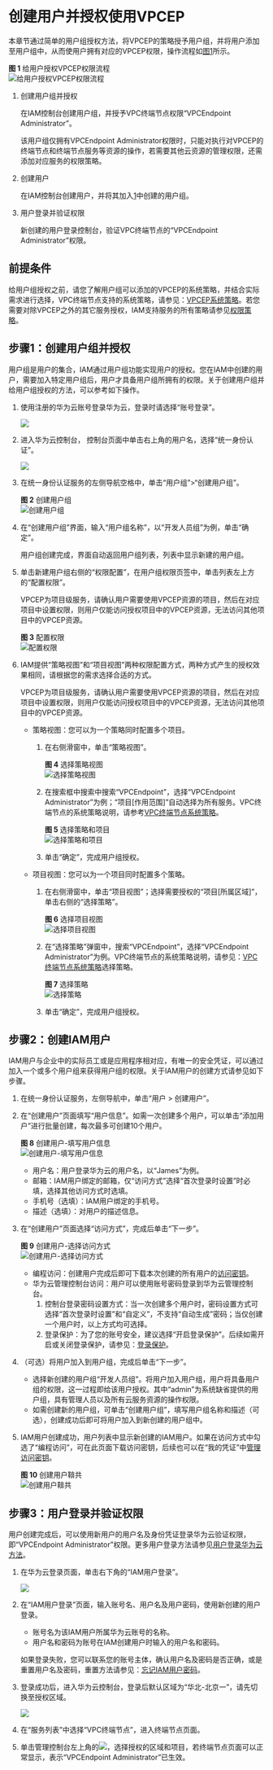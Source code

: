 # 创建用户并授权使用VPCEP<a name="vpcep_ug_0003"></a>

本章节通过简单的用户组授权方法，将VPCEP的策略授予用户组，并将用户添加至用户组中，从而使用户拥有对应的VPCEP权限，操作流程如[图1](#zh-cn_topic_0173481716_zh-cn_topic_0172268189_fig12481104618719)所示。

**图 1**  给用户授权VPCEP权限流程<a name="zh-cn_topic_0173481716_zh-cn_topic_0172268189_fig12481104618719"></a>  
![](figures/给用户授权VPCEP权限流程.jpg "给用户授权VPCEP权限流程")

1.  <a name="zh-cn_topic_0173481716_zh-cn_topic_0172268189_li10269636890"></a>创建用户组并授权

    在IAM控制台创建用户组，并授予VPC终端节点权限“VPCEndpoint Administrator”。

    该用户组仅拥有VPCEndpoint Administrator权限时，只能对执行对VPCEP的终端节点和终端节点服务等资源的操作，若需要其他云资源的管理权限，还需添加对应服务的权限策略。

2.  创建用户

    在IAM控制台创建用户，并将其加入[1](#zh-cn_topic_0173481716_zh-cn_topic_0172268189_li10269636890)中创建的用户组。

3.  用户登录并验证权限

    新创建的用户登录控制台，验证VPC终端节点的“VPCEndpoint Administrator”权限。


## 前提条件<a name="zh-cn_topic_0173481716_zh-cn_topic_0172268189_section1778196161211"></a>

给用户组授权之前，请您了解用户组可以添加的VPCEP的系统策略，并结合实际需求进行选择，VPC终端节点支持的系统策略，请参见：[VPCEP系统策略](https://support.huaweicloud.com/productdesc-vpcep/vpcep_pd_0001.html)。若您需要对除VPCEP之外的其它服务授权，IAM支持服务的所有策略请参见[权限策略](https://support.huaweicloud.com/usermanual-permissions/zh-cn_topic_0063498930.html)。

## 步骤1：创建用户组并授权<a name="zh-cn_topic_0173481716_zh-cn_topic_0172268189_section11762195801415"></a>

用户组是用户的集合，IAM通过用户组功能实现用户的授权。您在IAM中创建的用户，需要加入特定用户组后，用户才具备用户组所拥有的权限。关于创建用户组并给用户组授权的方法，可以参考如下操作。

1.  使用注册的华为云账号登录华为云，登录时请选择“账号登录”。

    ![](figures/zh-cn_image_0212841836.png)

2.  进入华为云控制台， 控制台页面中单击右上角的用户名，选择“统一身份认证”。

    ![](figures/2.png)

3.  在统一身份认证服务的左侧导航空格中，单击“用户组”\>“创建用户组”。

    **图 2**  创建用户组<a name="fig391584718488"></a>  
    ![](figures/创建用户组.png "创建用户组")

4.  在“创建用户组”界面，输入“用户组名称”，以“开发人员组”为例，单击“确定”。

    用户组创建完成，界面自动返回用户组列表，列表中显示新建的用户组。

5.  单击新建用户组右侧的“权限配置”，在用户组权限页签中，单击列表左上方的“配置权限”。

    VPCEP为项目级服务，请确认用户需要使用VPCEP资源的项目，然后在对应项目中设置权限，则用户仅能访问授权项目中的VPCEP资源，无法访问其他项目中的VPCEP资源。

    **图 3**  配置权限<a name="fig16616224114915"></a>  
    ![](figures/配置权限.png "配置权限")

6.  IAM提供“策略视图”和“项目视图”两种权限配置方式，两种方式产生的授权效果相同，请根据您的需求选择合适的方式。

    VPCEP为项目级服务，请确认用户需要使用VPCEP资源的项目，然后在对应项目中设置权限，则用户仅能访问授权项目中的VPCEP资源，无法访问其他项目中的VPCEP资源。

    -   策略视图：您可以为一个策略同时配置多个项目。
        1.  在右侧滑窗中，单击“策略视图”。

            **图 4**  选择策略视图<a name="fig71079655214"></a>  
            ![](figures/选择策略视图.png "选择策略视图")

        2.  在搜索框中搜索中搜索“VPCEndpoint”，选择“VPCEndpoint Administrator”为例；“项目\[作用范围\]”自动选择为所有服务。VPC终端节点的系统策略说明，请参考[VPC终端节点系统策略](https://support.huaweicloud.com/productdesc-vpcep/vpcep_pd_0001.html)。

            **图 5**  选择策略和项目<a name="fig1678321715217"></a>  
            ![](figures/选择策略和项目.png "选择策略和项目")

        3.  单击“确定”，完成用户组授权。

    -   项目视图：您可以为一个项目同时配置多个策略。
        1.  在右侧滑窗中，单击“项目视图”；选择需要授权的“项目\[所属区域\]”，单击右侧的“选择策略”。

            **图 6**  选择项目视图<a name="fig658901021918"></a>  
            ![](figures/选择项目视图.png "选择项目视图")

        2.  在“选择策略”弹窗中，搜索“VPCEndpoint”，选择“VPCEndpoint Administrator”为例。VPC终端节点的系统策略说明，请参见：[VPC终端节点系统策略](https://support.huaweicloud.com/productdesc-vpcep/vpcep_pd_0001.html)选择策略。

            **图 7**  选择策略<a name="fig1261819424562"></a>  
            ![](figures/选择策略.png "选择策略")

        3.  单击“确定”，完成用户组授权。



## 步骤2：创建IAM用户<a name="section13807204519283"></a>

IAM用户与企业中的实际员工或是应用程序相对应，有唯一的安全凭证，可以通过加入一个或多个用户组来获得用户组的权限。关于IAM用户的创建方式请参见如下步骤。

1.  在统一身份认证服务，左侧导航中，单击“用户 \> 创建用户”。
2.  在“创建用户”页面填写“用户信息”。如需一次创建多个用户，可以单击“添加用户”进行批量创建，每次最多可创建10个用户。

    **图 8**  创建用户-填写用户信息<a name="fig392129400"></a>  
    ![](figures/创建用户-填写用户信息.png "创建用户-填写用户信息")

    -   用户名：用户登录华为云的用户名，以“James”为例。
    -   邮箱：IAM用户绑定的邮箱，仅“访问方式”选择“首次登录时设置”时必填，选择其他访问方式时选填。
    -   手机号（选填）：IAM用户绑定的手机号。
    -   描述（选填）：对用户的描述信息。

3.  在“创建用户”页面选择“访问方式”，完成后单击“下一步”。

    **图 9**  创建用户-选择访问方式<a name="fig1922015421608"></a>  
    ![](figures/创建用户-选择访问方式.png "创建用户-选择访问方式")

    -   编程访问：创建用户完成后即可下载本次创建的所有用户的[访问密钥](https://support.huaweicloud.com/usermanual-ca/zh-cn_topic_0046606340.html)。
    -   华为云管理控制台访问：用户可以使用账号密码登录到华为云管理控制台。
        1.  控制台登录密码设置方式：当一次创建多个用户时，密码设置方式可选择“首次登录时设置”和“自定义”，不支持“自动生成”密码；当仅创建一个用户时，以上方式均可选择。
        2.  登录保护：为了您的账号安全，建议选择“开启登录保护”。后续如需开启或关闭登录保护，请参见：[登录保护](https://support.huaweicloud.com/usermanual-iam/zh-cn_topic_0079477316.html)。

4.  （可选）将用户加入到用户组，完成后单击“下一步”。
    -   选择新创建的用户组“开发人员组”。将用户加入用户组，用户将具备用户组的权限，这一过程即给该用户授权。其中“admin”为系统缺省提供的用户组，具有管理人员以及所有云服务资源的操作权限。
    -   如需创建新的用户组，可单击“创建用户组”，填写用户组名称和描述（可选），创建成功后即可将用户加入到新创建的用户组中。

5.  IAM用户创建成功，用户列表中显示新创建的IAM用户。如果在访问方式中勾选了“编程访问”，可在此页面下载访问密钥，后续也可以在“我的凭证”中[管理访问密钥](https://support.huaweicloud.com/usermanual-ca/zh-cn_topic_0046606340.html)。

    **图 10**  创建用户鞥共<a name="fig14673620213"></a>  
    ![](figures/创建用户鞥共.png "创建用户鞥共")


## 步骤3：用户登录并验证权限<a name="zh-cn_topic_0173481716_zh-cn_topic_0172268189_section1761917416202"></a>

用户创建完成后，可以使用新用户的用户名及身份凭证登录华为云验证权限，即“VPCEndpoint Administrator”权限。更多用户登录方法请参见[用户登录华为云方法](https://support.huaweicloud.com/qs-iam/iam_01_0031.html#section2)。

1.  在华为云登录页面，单击右下角的“IAM用户登录”。

    ![](figures/IAM用户中国站.png)

2.  在“IAM用户登录”页面，输入账号名、用户名及用户密码，使用新创建的用户登录。

    -   账号名为该IAM用户所属华为云账号的名称。
    -   用户名和密码为账号在IAM创建用户时输入的用户名和密码。

    如果登录失败，您可以联系您的账号主体，确认用户名及密码是否正确，或是重置用户名及密码，重置方法请参见：[忘记IAM用户密码](https://support.huaweicloud.com/iam_faq/iam_01_0314.html#section1)。

3.  登录成功后，进入华为云控制台，登录后默认区域为“华北-北京一”，请先切换至授权区域。

    ![](figures/zh-cn_image_0208804708.png)

4.  在“服务列表”中选择“VPC终端节点”，进入终端节点页面。
5.  单击管理控制台左上角的![](figures/q00355783-云计算开发部-公有云_IaaS-image-541f928f-f9be-4dd9-89fb-50ccdfaeb744.png)，选择授权的区域和项目，若终端节点页面可以正常显示，表示“VPCEndpoint Administrator”已生效。

